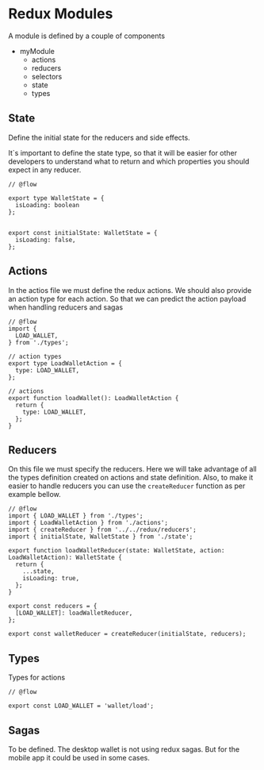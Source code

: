 # Redux Modules
A module is defined by a couple of components

- myModule
  - actions
  - reducers
  - selectors
  - state
  - types

## State
Define the initial state for the reducers and side effects. 

It`s important to define the state type, so that it will be easier for other developers to understand what to return and which properties you should expect in any reducer.   
```
// @flow

export type WalletState = {
  isLoading: boolean
};


export const initialState: WalletState = {
  isLoading: false,
};
```

## Actions
In the actios file we must define the redux actions. We should also provide an action type for each action. So that we can predict the action payload when handling reducers and sagas

```
// @flow
import {
  LOAD_WALLET,
} from './types';

// action types
export type LoadWalletAction = {
  type: LOAD_WALLET,
};

// actions
export function loadWallet(): LoadWalletAction {
  return {
    type: LOAD_WALLET,
  };
}

```
## Reducers
On this file we must specify the reducers. Here we will take advantage of all the types definition created on actions and state definition. Also, to make it easier to handle reducers you can use the `createReducer` function as per example bellow.

```
// @flow
import { LOAD_WALLET } from './types';
import { LoadWalletAction } from './actions';
import { createReducer } from '../../redux/reducers';
import { initialState, WalletState } from './state';

export function loadWalletReducer(state: WalletState, action: LoadWalletAction): WalletState {
  return {
    ...state,
    isLoading: true,
  };
}

export const reducers = {
  [LOAD_WALLET]: loadWalletReducer,
};

export const walletReducer = createReducer(initialState, reducers);
```

## Types
Types for actions

```
// @flow

export const LOAD_WALLET = 'wallet/load';

```

## Sagas
To be defined. The desktop wallet is not using redux sagas. But for the mobile app it could be used in some cases.


